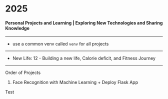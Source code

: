 # 2025
#### Personal Projects and Learning | Exploring New Technologies and Sharing Knowledge

---

- use a common venv called `venv` for all projects

--- 

- New Life: 12 -  Building a new life, Calorie deficit, and Fitness Journey

---
Order of Projects

1. Face Recognition with Machine Learning + Deploy Flask App


Test
